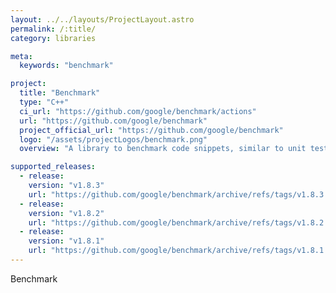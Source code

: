 ```yaml
---
layout: ../../layouts/ProjectLayout.astro
permalink: /:title/
category: libraries

meta:
  keywords: "benchmark"

project:
  title: "Benchmark"
  type: "C++"
  ci_url: "https://github.com/google/benchmark/actions"
  url: "https://github.com/google/benchmark"
  project_official_url: "https://github.com/google/benchmark"
  logo: "/assets/projectLogos/benchmark.png"
  overview: "A library to benchmark code snippets, similar to unit tests. "

supported_releases:
  - release:
    version: "v1.8.3"
    url: "https://github.com/google/benchmark/archive/refs/tags/v1.8.3.tar.gz"
  - release:
    version: "v1.8.2"
    url: "https://github.com/google/benchmark/archive/refs/tags/v1.8.2.tar.gz"
  - release:
    version: "v1.8.1"
    url: "https://github.com/google/benchmark/archive/refs/tags/v1.8.1.tar.gz"
---
```


<p>Benchmark</p>
